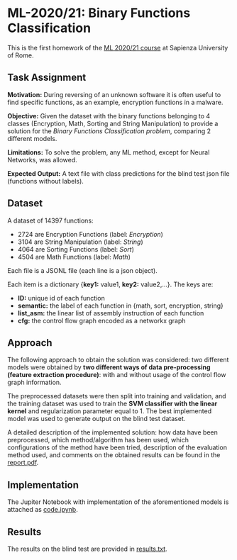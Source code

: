 # ML-2020/21: Binary Functions Classification

This is the first homework of the [ML 2020/21 course](https://sites.google.com/diag.uniroma1.it/machine-learning/home2021) at Sapienza University of Rome.

## Task Assignment

**Motivation:** During reversing of an unknown software it is often useful to find specific functions, as an example, encryption functions in a malware. 

**Objective:** Given the dataset with the binary functions belonging to 4 classes (Encryption, Math, Sorting and String Manipulation) to provide a solution for the *Binary Functions Classification problem*, comparing 2 different models. 

**Limitations:** To solve the problem, any ML method, except for Neural Networks, was allowed. 

**Expected Output:** A text file with class predictions for the blind test json file (functions without labels).

## Dataset

A dataset of 14397 functions:
* 2724 are Encryption Functions (label: *Encryption*)
* 3104 are String Manipulation (label: *String*)
* 4064 are Sorting Functions (label: *Sort*)
* 4504 are Math Functions (label: *Math*)

Each file is a JSONL file (each line is a json object). 

Each item is a dictionary {**key1:** value1, **key2:** value2,...}. The keys are:
* **ID:** unique id of each function
* **semantic:** the label of each function in {math, sort, encryption, string}
* **list_asm:** the linear list of assembly instruction of each function
* **cfg:** the control flow graph encoded as a networkx graph

## Approach

The following approach to obtain the solution was considered: two different models were obtained by **two different ways of data pre-processing (feature extraction procedure)**: with and without usage of the control flow graph information. 

The preprocessed datasets were then split into training and validation, and the training dataset was used to train the **SVM classifier with the linear kernel** and regularization parameter equal to 1. The best implemented model was used to generate output on the blind test dataset. 

A detailed description of the implemented solution: how data have been preprocessed, which method/algorithm has been used, which configurations of the method have been tried, description of the evaluation method used, and comments on the obtained results can be found in the [report.pdf](https://github.com/olga-sorokoletova/Machine-Learning/blob/main/Homework%201/report.pdf). 

## Implementation

The Jupiter Notebook with implementation of the aforementioned models is attached as [code.ipynb](https://github.com/olga-sorokoletova/Machine-Learning/blob/main/Homework%201/code.ipynb).

## Results

The results on the blind test are provided in [results.txt](https://github.com/olga-sorokoletova/Machine-Learning/blob/main/Homework%201/results.txt).
